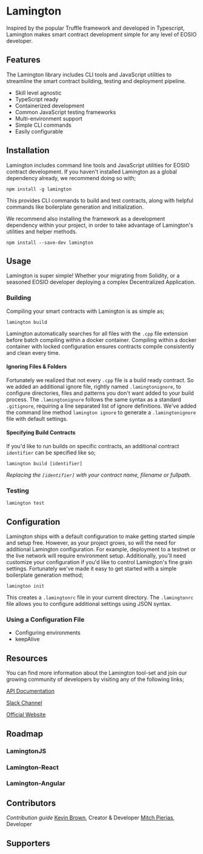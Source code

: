 # Lamington
Inspired by the popular Truffle framework and developed in Typescript, Lamington makes smart contract development simple for any level of EOSIO developer.

## Features
The Lamington library includes CLI tools and JavaScript utilities to streamline the smart contract building, testing and deployment pipeline.

* Skill level agnostic
* TypeScript ready
* Containerized development
* Common JavaScript testing frameworks
* Multi-environment support
* Simple CLI commands
* Easily configurable

## Installation
Lamington includes command line tools and JavaScript utilities for EOSIO contract development. If you haven't installed Lamington as a global dependency already, we recommend doing so with;

```
npm install -g lamington
```

This provides CLI commands to build and test contracts, along with helpful commands like boilerplate generation and initialization.

We recommend also installing the framework as a development dependency within your project, in order to take advantage of Lamington's utilities and helper methods.

```
npm install --save-dev lamington
```

## Usage
Lamington is super simple! Whether your migrating from Solidity, or a seasoned EOSIO developer deploying a complex Decentralized Application.

### Building
Compiling your smart contracts with Lamington is as simple as;

```
lamington build
```

Lamington automatically searches for all files with the `.cpp` file extension before batch compiling within a docker container. Compiling within a docker container with locked configuration ensures contracts compile consistently and clean every time.

#### Ignoring Files & Folders
Fortunately we realized that not every `.cpp` file is a build ready contract. So we added an additional ignore file, rightly named `.lamingtonignore`, to configure directories, files and patterns you don't want added to your build process. The `.lamingtonignore` follows the same syntax as a standard `.gitignore`, requiring a line separated list of ignore definitions. We've added the command line method `lamington ignore` to generate a `.lamingtonignore` file with default settings.

#### Specifying Build Contracts
If you'd like to run builds on specific contracts, an additional contract `identifier` can be specified like so;

```
lamington build [identifier]
```

*Replacing the `[identifier]` with your contract name, filename or fullpath.*

### Testing

```
lamington test
```

## Configuration
Lamington ships with a default configuration to make getting started simple and setup free. However, as your project grows, so will the need for additional Lamington configuration. For example, deployment to a testnet or the live network will require environment setup. Additionally, you'll need customize your configuration if you'd like to control Lamington's fine grain settings. Fortunately we've made it easy to get started with a simple boilerplate generation method;

```
lamington init
```

This creates a `.lamingtonrc` file in your current directory. The `.lamingtonrc` file allows you to configure additional settings using JSON syntax.

### Using a Configuration File
* Configuring environments
* keepAlive

## Resources
You can find more information about the Lamington tool-set and join our growing community of developers by visiting any of the following links;

[API Documentation](https://docs.lamington.dev)

[Slack Channel]()

[Official Website](https://lamington.dev)

## Roadmap

### LamingtonJS

### Lamington-React

### Lamington-Angular

## Contributors
*Contribution guide*
[Kevin Brown](https://github.com/thekevinbrown), Creator & Developer
[Mitch Pierias](https://github.com/MitchPierias), Developer

## Supporters
